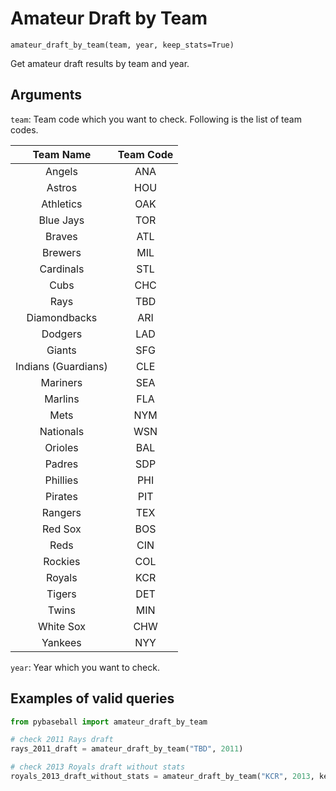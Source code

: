 # Amateur Draft by Team

`amateur_draft_by_team(team, year, keep_stats=True)`

Get amateur draft results by team and year.

## Arguments

`team`: Team code which you want to check. Following is the list of team codes.

|Team Name|Team Code|
|:--:|:--:|
|Angels|ANA|
|Astros|HOU|
|Athletics|OAK|
|Blue Jays|TOR|
|Braves|ATL|
|Brewers|MIL|
|Cardinals|STL|
|Cubs|CHC|
|Rays|TBD|
|Diamondbacks|ARI|
|Dodgers|LAD|
|Giants|SFG|
|Indians (Guardians)|CLE|
|Mariners|SEA|
|Marlins|FLA|
|Mets|NYM|
|Nationals|WSN|
|Orioles|BAL|
|Padres|SDP|
|Phillies|PHI|
|Pirates|PIT|
|Rangers|TEX|
|Red Sox|BOS|
|Reds|CIN|
|Rockies|COL|
|Royals|KCR|
|Tigers|DET|
|Twins|MIN|
|White Sox|CHW|
|Yankees|NYY|

`year`: Year which you want to check.

## Examples of valid queries

```python
from pybaseball import amateur_draft_by_team

# check 2011 Rays draft
rays_2011_draft = amateur_draft_by_team("TBD", 2011)

# check 2013 Royals draft without stats
royals_2013_draft_without_stats = amateur_draft_by_team("KCR", 2013, keep_stats=False)
```